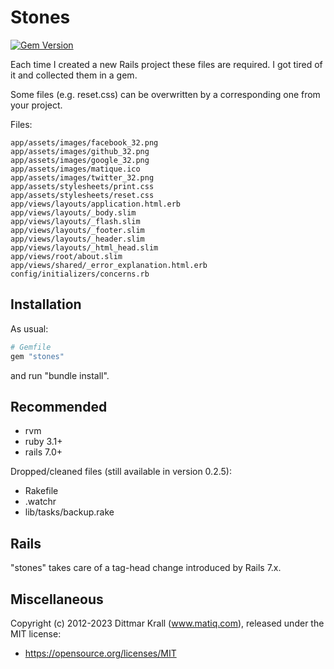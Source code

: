 # Stones

[![Gem Version](https://badge.fury.io/rb/stones.png)](http://badge.fury.io/rb/stones)

Each time I created a new Rails project these files are required.
I got tired of it and collected them in a gem.

Some files (e.g. reset.css) can be overwritten by a
corresponding one from your project.

Files:

    app/assets/images/facebook_32.png
    app/assets/images/github_32.png
    app/assets/images/google_32.png
    app/assets/images/matique.ico
    app/assets/images/twitter_32.png
    app/assets/stylesheets/print.css
    app/assets/stylesheets/reset.css
    app/views/layouts/application.html.erb
    app/views/layouts/_body.slim
    app/views/layouts/_flash.slim
    app/views/layouts/_footer.slim
    app/views/layouts/_header.slim
    app/views/layouts/_html_head.slim
    app/views/root/about.slim
    app/views/shared/_error_explanation.html.erb
    config/initializers/concerns.rb

## Installation

As usual:
```ruby
# Gemfile
gem "stones"
```
and run "bundle install".

## Recommended

- rvm
- ruby 3.1+
- rails 7.0+

Dropped/cleaned files (still available in version 0.2.5):

- Rakefile
- .watchr
- lib/tasks/backup.rake

## Rails

"stones" takes care of a tag-head change introduced by Rails 7.x.

## Miscellaneous

Copyright (c) 2012-2023 Dittmar Krall (www.matiq.com),
released under the MIT license:

* https://opensource.org/licenses/MIT
